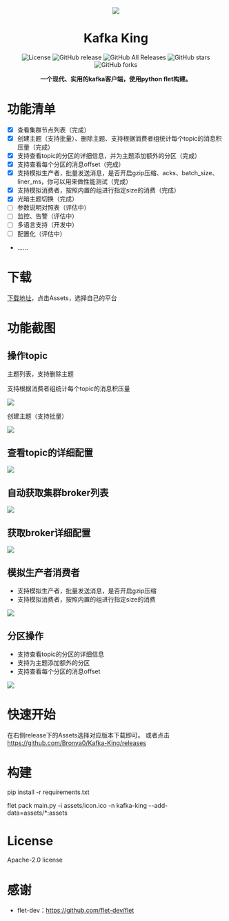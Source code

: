 <div align=center><img src="assets/icon.ico"></div>
<h1 align="center">Kafka King </h1>
<div align="center">

![License](https://img.shields.io/github/license/Bronya0/Kafka-King)
![GitHub release](https://img.shields.io/github/release/Bronya0/Kafka-King)
![GitHub All Releases](https://img.shields.io/github/downloads/Bronya0/Kafka-King/total)
![GitHub stars](https://img.shields.io/github/stars/Bronya0/Kafka-King)
![GitHub forks](https://img.shields.io/github/forks/Bronya0/Kafka-King)

<strong>一个现代、实用的kafka客户端，使用python flet构建。</strong>
</div>

# 功能清单
- [x] 查看集群节点列表（完成）
- [x] 创建主题（支持批量）、删除主题、支持根据消费者组统计每个topic的消息积压量（完成）
- [x] 支持查看topic的分区的详细信息，并为主题添加额外的分区（完成）
- [x] 支持查看每个分区的消息offset（完成）
- [x] 支持模拟生产者，批量发送消息，是否开启gzip压缩、acks、batch_size、liner_ms，你可以用来做性能测试（完成）
- [x] 支持模拟消费者，按照内置的组进行指定size的消费（完成）
- [x] 光暗主题切换（完成）
- [ ] 参数说明对照表（评估中）
- [ ] 监控、告警（评估中）
- [ ] 多语言支持（开发中）
- [ ] 配置化（评估中）
- ……

# 下载
[下载地址](https://github.com/Bronya0/Kafka-King/releases)，点击Assets，选择自己的平台

# 功能截图

## 操作topic
主题列表，支持删除主题

支持根据消费者组统计每个topic的消息积压量

![](docs/snap/p9.png)

创建主题（支持批量）

![](docs/snap/p4.png)

## 查看topic的详细配置
![](docs/snap/p6.png)

## 自动获取集群broker列表
![](docs/snap/p2.png)

## 获取broker详细配置
![](docs/snap/p3.png)

## 模拟生产者消费者
- 支持模拟生产者，批量发送消息，是否开启gzip压缩
- 支持模拟消费者，按照内置的组进行指定size的消费

![](docs/snap/p8.png)



## 分区操作
- 支持查看topic的分区的详细信息
- 支持为主题添加额外的分区
- 支持查看每个分区的消息offset

![](docs/snap/p5.png)


# 快速开始
在右侧release下的Assets选择对应版本下载即可。
或者点击 https://github.com/Bronya0/Kafka-King/releases


# 构建

pip install -r requirements.txt

flet pack main.py -i assets/icon.ico  -n kafka-king --add-data=assets/*:assets

# License
Apache-2.0 license

# 感谢
- flet-dev：https://github.com/flet-dev/flet